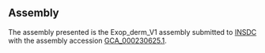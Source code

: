 

Assembly
--------

The assembly presented is the Exop\_derm\_V1 assembly submitted to
[INSDC](http://www.insdc.org) with the assembly accession
[GCA\_000230625.1](http://www.ebi.ac.uk/ena/data/view/GCA_000230625.1).
